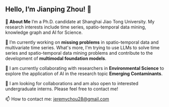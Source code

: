<!--
 * @Description: 
 * @Author: Jianping Zhou
 * @Email: jianpingzhou0927@gmail.com
 * @Date: 2024-08-16 17:10:51
-->
## Hello, I’m Jianping Zhou! 👋

🚀 **About Me**
I’m a Ph.D. candidate at Shanghai Jiao Tong University. My research interests include time series, spatio-temporal data mining, knowledge graph and AI for Science.

🔭 I’m currently working on **missing problems** in spatio-temporal data and multivariate time series. What's more, I'm trying to use LLMs to solve time series and spatio-temporal data mining problems and contribute to the development of **multimodal foundation models**.

🌱 I am currently collaborating with researchers in **Environmental Science** to explore the application of AI in the research topic **Emerging Contaminants**.

👯 I am looking for collaborations and am also open to interested undergraduate interns. Please feel free to contact me!

📫 How to contact me: jeremychou28@gmail.com
